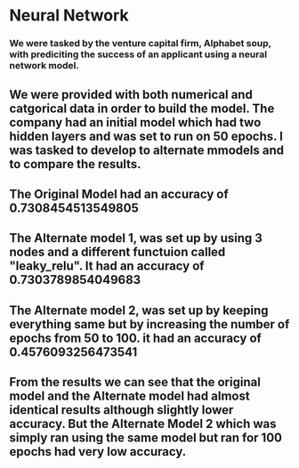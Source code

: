# Neural Network

### We were tasked by the venture capital firm, Alphabet soup, with prediciting the success of an applicant using a neural network model.


## We were provided with both numerical and catgorical data in order to build the model. The company had an initial model which had two hidden layers and was set to run on 50 epochs. I was tasked to develop to alternate mmodels and to compare the results.

## The Original Model had an accuracy of 0.7308454513549805

## The Alternate model 1, was set up by using 3 nodes and a different functuion called "leaky_relu". It had an accuracy of 0.7303789854049683

## The Alternate model 2, was set up by keeping everything same but by increasing the number of epochs from 50 to 100. it had an accuracy of 0.4576093256473541


## From the results we can see that the original model and the Alternate model had almost identical results although slightly lower accuracy. But the Alternate Model 2 which was simply ran using the same model but ran for 100 epochs had very low accuracy.

